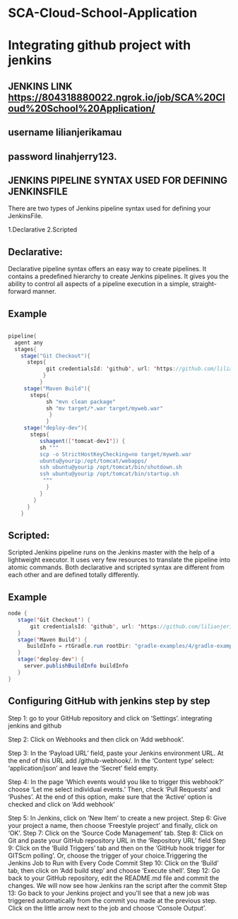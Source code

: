 # SCA-Cloud-School-Application
# Integrating github project with jenkins



## JENKINS LINK https://804318880022.ngrok.io/job/SCA%20Cloud%20School%20Application/
   ## username lilianjerikamau
   ## password linahjerry123.
        
        
        
## JENKINS PIPELINE SYNTAX USED FOR DEFINING JENKINSFILE
There are two types of Jenkins pipeline syntax used for defining your JenkinsFile.

1.Declarative
2.Scripted

## Declarative:

Declarative pipeline syntax offers an easy way to create pipelines. It contains a predefined hierarchy to create Jenkins pipelines. It gives you the ability to control all aspects of a pipeline execution in a simple, straight-forward manner.

## Example

```java

pipeline{
  agent any
  stages{
    stage("Git Checkout"){
      steps{
            git credentialsId: 'github', url: 'https://github.com/lilianjerikamau/SCA-Cloud-School-Application.git'
           }
          }
     stage("Maven Build"){
       steps{
            sh "mvn clean package"
            sh "mv target/*.war target/myweb.war"
             }
            }
     stage("deploy-dev"){
       steps{
          sshagent(['tomcat-dev1']) {
          sh """
          scp -o StrictHostKeyChecking=no target/myweb.war  
          ubuntu@yourip:/opt/tomcat/webapps/
          ssh ubuntu@yourip /opt/tomcat/bin/shutdown.sh
          ssh ubuntu@yourip /opt/tomcat/bin/startup.sh
           """
            }
          }
        }
      }
    }
```
    
  

## Scripted:

Scripted Jenkins pipeline runs on the Jenkins master with the help of a lightweight executor. It uses very few resources to translate the pipeline into atomic commands. Both declarative and scripted syntax are different from each other and are defined totally differently.


 ## Example 
 ```java
node {  
    stage('Git Checkout') { 
        git credentialsId: 'github', url: 'https://github.com/lilianjerikamau/SCA-Cloud-School-Application.git'
    }
    stage('Maven Build') { 
       buildInfo = rtGradle.run rootDir: "gradle-examples/4/gradle-example-ci-server/", buildFile: 'build.gradle', tasks: 'clean artifactoryPublish'
    }
    stage('deploy-dev') { 
      server.publishBuildInfo buildInfo
    }
}
  ```   
## Configuring GitHub with jenkins step by step
 

Step 1: go to your GitHub repository and click on ‘Settings’.
integrating jenkins and github

Step 2: Click on Webhooks and then click on ‘Add webhook’.

Step 3: In the ‘Payload URL’ field, paste your Jenkins environment URL. At the end of this URL add /github-webhook/. In the ‘Content type’ select: ‘application/json’ and leave the ‘Secret’ field empty.

Step 4: In the page ‘Which events would you like to trigger this webhook?’ choose ‘Let me select individual events.’ Then, check ‘Pull Requests’ and ‘Pushes’. At the end of this option, make sure that the ‘Active’ option is checked and click on ‘Add webhook’ 

Step 5: In Jenkins, click on ‘New Item’ to create a new project.
Step 6: Give your project a name, then choose ‘Freestyle project’ and finally, click on ‘OK’.
Step 7: Click on the ‘Source Code Management’ tab.
Step 8: Click on Git and paste your GitHub repository URL in the ‘Repository URL’ field
Step 9: Click on the ‘Build Triggers’ tab and then on the ‘GitHub hook trigger for GITScm polling’. Or, choose the trigger of your choice.Triggering the Jenkins Job to Run with Every Code Commit
Step 10: Click on the ‘Build’ tab, then click on ‘Add build step’ and choose ‘Execute shell’.
Step 12: Go back to your GitHub repository, edit the README.md file and commit the changes. We will now see how Jenkins ran the script after the commit
Step 13: Go back to your Jenkins project and you'll see that a new job was triggered automatically from the commit you made at the previous step. Click on the little arrow next to the job and choose ‘Console Output’.


 


 
  
       
